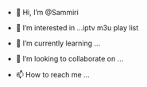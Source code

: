 - 👋 Hi, I’m @Sammiri
- 👀 I’m interested in ...iptv m3u play list

- 🌱 I’m currently learning ...
- 💞️ I’m looking to collaborate on ...
- 📫 How to reach me ...

<!---
Sammiri/Sammiri is a ✨ special ✨ repository because its `README.md` (this file) appears on your GitHub profile.
You can click the Preview link to take a look at your changes.
--->
